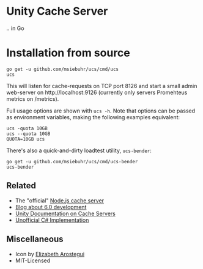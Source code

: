 Unity Cache Server
==================

.. in Go

Installation from source
========================

    go get -u github.com/msiebuhr/ucs/cmd/ucs
    ucs

This will listen for cache-requests on TCP port 8126 and start a small
admin web-server on http://localhost:9126 (currently only servers Promehteus
metrics on /metrics).

Full usage options are shown with `ucs -h`. Note that options can be passed as
environment variables, making the following examples equivalent:

    ucs -quota 10GB
    ucs --quota 10GB
    QUOTA=10GB ucs

There's also a quick-and-dirty loadtest utility, `ucs-bender`:

    go get -u github.com/msiebuhr/ucs/cmd/ucs-bender
    ucs-bender


Related
-------

 * The "official" [Node.js cache server](https://github.com/Unity-Technologies/unity-cache-server)
 * [Blog about 6.0 development](https://blogs.unity3d.com/2018/03/20/cache-server-6-0-release-and-retrospective-optimizing-import/)
 * [Unity Documentation on Cache Servers](https://docs.unity3d.com/Manual/CacheServer.html)
 * [Unofficial C# Implementation](https://github.com/Avatarchik/UnityCachePlusPlus)

Miscellaneous
-------------

 * Icon by [Elizabeth Arostegui ](https://www.iconfinder.com/icons/998676/challenge_game_puzzle_rubik_icon)
 * MIT-Licensed
